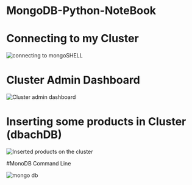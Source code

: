 # MongoDB-Python-NoteBook

# Connecting to my Cluster

![connecting to mongoSHELL](https://user-images.githubusercontent.com/77083037/145919273-30bbe1ad-ce0f-4e8b-8749-f07a49c232fe.jpg)

# Cluster Admin Dashboard

![Cluster admin dashboard](https://user-images.githubusercontent.com/77083037/145919369-97dfd8b0-32f3-4d50-844c-0086b0106b0a.jpg)

# Inserting some products in Cluster (dbachDB)

![Inserted products on the cluster](https://user-images.githubusercontent.com/77083037/145919478-bb65a831-c2b2-4d06-90b6-4075a517b3af.jpg)

#MonoDB Command Line

![mongo db](https://user-images.githubusercontent.com/77083037/145920656-8ad2ae20-cf0b-49a5-8184-1293b0921b94.jpg)
